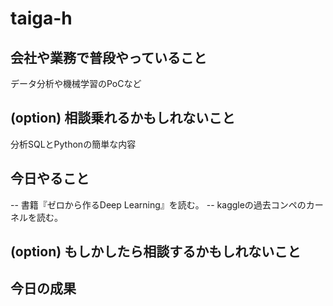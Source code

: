 # taiga-h

## 会社や業務で普段やっていること
データ分析や機械学習のPoCなど

## (option) 相談乗れるかもしれないこと
分析SQLとPythonの簡単な内容

## 今日やること
-- 書籍『ゼロから作るDeep Learning』を読む。
-- kaggleの過去コンペのカーネルを読む。

## (option) もしかしたら相談するかもしれないこと

## 今日の成果
